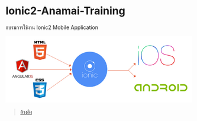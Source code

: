 # Ionic2-Anamai-Training
อบรมการใช้งาน Ionic2 Mobile Application

![](/images/ionic2-HybridApp.jpg)
>[อ้างอิง](http://blog.prscreative.com/what-is-ionic/)
